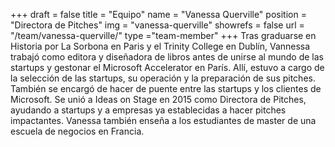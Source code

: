 +++
draft		= false
title		= "Equipo"
name		= "Vanessa Querville"
position 	= "Directora de Pitches"
img			= "vanessa-querville"
showrefs	= false
url			= "/team/vanessa-querville/"
type		="team-member"
+++
Tras graduarse en Historia por La Sorbona en Paris y el Trinity College en Dublín, Vannessa trabajó como editora y diseñadora de libros antes de unirse al mundo de las startups y gestonar el Microsoft Accelerator en París. Allí, estuvo a cargo de la selección de las startups, su operación y la preparación de sus pitches. También se encargó de hacer de puente entre las startups y los clientes de Microsoft. Se unió a Ideas on Stage en 2015 como Directora de Pitches, ayudando a startups y a empresas ya establecidas a hacer pitches impactantes. Vanessa también enseña a los estudiantes de master de una escuela de negocios en Francia.
